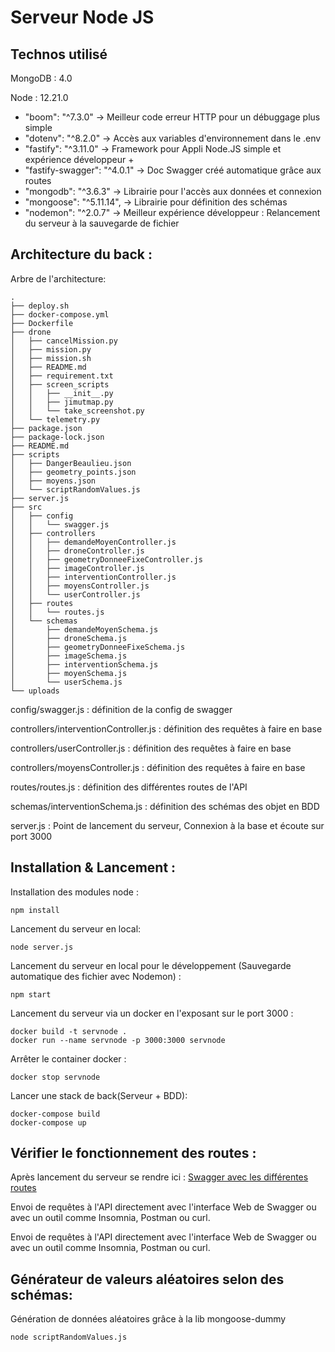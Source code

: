 # Serveur Node JS

## Technos utilisé

MongoDB : 4.0

Node : 12.21.0
- "boom": "^7.3.0" -> Meilleur code erreur HTTP pour un débuggage plus simple
- "dotenv": "^8.2.0" -> Accès aux variables d'environnement dans le .env
- "fastify": "^3.11.0" -> Framework pour Appli Node.JS simple et expérience développeur +
- "fastify-swagger": "^4.0.1" -> Doc Swagger créé automatique grâce aux routes
- "mongodb": "^3.6.3" -> Librairie pour l'accès aux données et connexion
- "mongoose": "^5.11.14", -> Librairie pour définition des schémas
- "nodemon": "^2.0.7" -> Meilleur expérience développeur : Relancement du serveur à la sauvegarde de fichier

## Architecture du back : 

Arbre de l'architecture: 
```
.
├── deploy.sh
├── docker-compose.yml
├── Dockerfile
├── drone
│   ├── cancelMission.py
│   ├── mission.py
│   ├── mission.sh
│   ├── README.md
│   ├── requirement.txt
│   ├── screen_scripts
│   │   ├── __init__.py
│   │   ├── jimutmap.py
│   │   └── take_screenshot.py
│   └── telemetry.py
├── package.json
├── package-lock.json
├── README.md
├── scripts
│   ├── DangerBeaulieu.json
│   ├── geometry_points.json
│   ├── moyens.json
│   └── scriptRandomValues.js
├── server.js
├── src
│   ├── config
│   │   └── swagger.js
│   ├── controllers
│   │   ├── demandeMoyenController.js
│   │   ├── droneController.js
│   │   ├── geometryDonneeFixeController.js
│   │   ├── imageController.js
│   │   ├── interventionController.js
│   │   ├── moyensController.js
│   │   └── userController.js
│   ├── routes
│   │   └── routes.js
│   └── schemas
│       ├── demandeMoyenSchema.js
│       ├── droneSchema.js
│       ├── geometryDonneeFixeSchema.js
│       ├── imageSchema.js
│       ├── interventionSchema.js
│       ├── moyenSchema.js
│       └── userSchema.js
└── uploads
```
config/swagger.js : définition de la config de swagger

controllers/interventionController.js : définition des requêtes à faire en base

controllers/userController.js : définition des requêtes à faire en base

controllers/moyensController.js : définition des requêtes à faire en base

routes/routes.js : définition des différentes routes de l'API

schemas/interventionSchema.js : définition des schémas des objet en BDD

server.js : Point de lancement du serveur, Connexion à la base et écoute sur port 3000

## Installation & Lancement :

Installation des modules node :
```
npm install
```

Lancement du serveur en local: 
```
node server.js
```

Lancement du serveur en local pour le développement (Sauvegarde automatique des fichier avec Nodemon) :
```
npm start
```

Lancement du serveur via un docker en l'exposant sur le port 3000 :
```
docker build -t servnode .
docker run --name servnode -p 3000:3000 servnode
```
Arrêter le container docker :
```
docker stop servnode
```

Lancer une stack de back(Serveur + BDD): 
```
docker-compose build
docker-compose up
```

## Vérifier le fonctionnement des routes :

Après lancement du serveur se rendre ici :
[Swagger avec les différentes routes](http://localhost:3000/documentation/static/index.html)

Envoi de requêtes à l'API directement avec l'interface Web de Swagger ou avec un outil comme Insomnia, Postman ou curl.

Envoi de requêtes à l'API directement avec l'interface Web de Swagger ou avec un outil comme Insomnia, Postman ou curl.

## Générateur de valeurs aléatoires selon des schémas:

Génération de données aléatoires grâce à la lib mongoose-dummy
```
node scriptRandomValues.js
```